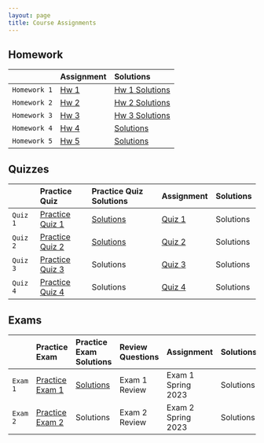 ```yaml
---
layout: page
title: Course Assignments
---
```


## Homework

|             | Assignment | Solutions  |
|:------------|:-----------|:-----------|
| `Homework 1`| <a href = "{{ site.baseurl }}/CourseMaterials/Homework/Hw_1_Spring_2023.pdf">Hw 1</a> | <a href = "{{ site.baseurl }}/CourseMaterials/Homework/Hw1-Solutions-Spring2023.pdf">Hw 1 Solutions</a> |
| `Homework 2`| <a href = "{{ site.baseurl }}/CourseMaterials/Homework/Hw_2_Spring_2023.pdf">Hw 2</a> | <a href = "{{ site.baseurl }}/CourseMaterials/Homework/Hw-2-Solutions-Spring-2023.pdf">Hw 2 Solutions</a> |
| `Homework 3`| <a href = "{{ site.baseurl }}/CourseMaterials/Homework/Hw_3_Spring_2023.pdf">Hw 3</a> | <a href = "{{ site.baseurl }}/CourseMaterials/Homework/Hw-3-Solutions-Spring2023.pdf">Hw 3 Solutions</a> |
| `Homework 4`| <a href = "{{ site.baseurl }}/CourseMaterials/Homework/Hw_4_Spring_2023.pdf">Hw 4</a> | <a href = "#">Solutions</a> |
| `Homework 5`| <a href = "{{ site.baseurl }}/CourseMaterials/Homework/Hw_5_Spring_2023.pdf">Hw 5</a> | <a href = "#">Solutions</a> |

## Quizzes

|          | Practice Quiz | Practice Quiz Solutions | Assignment | Solutions |
|:---------|:--------------|:------------------------|:-----------|:----------|
| `Quiz 1` | <a href = "{{ site.baseurl }}/CourseMaterials/Quiz/pQuiz1-Spring2022.pdf">Practice Quiz 1</a> | <a href = "{{ site.baseurl }}/CourseMaterials/Quiz/pQuiz1-Solutions-Spring2022.pdf">Solutions</a> | <a href = "#">Quiz 1</a> | Solutions |
| `Quiz 2` | <a href = "{{ site.baseurl }}/CourseMaterials/Quiz/pQuiz_2.pdf">Practice Quiz 2</a> | <a href = "{{ site.baseurl }}/CourseMaterials/Quiz/Quiz-2-Solutions-Spring2023.pdf">Solutions</a> | <a href = "#">Quiz 2</a> | Solutions |
| `Quiz 3` | <a href = "#">Practice Quiz 3 | Solutions | <a href = "#">Quiz 3 | Solutions |
| `Quiz 4` | <a href = "#">Practice Quiz 4 | Solutions | <a href = "#">Quiz 4 | Solutions |

## Exams

|          | Practice Exam | Practice Exam Solutions | Review Questions | Assignment | Solutions |
|:---------|:--------------|:------------------------|:-----------------|:-----------|:----------|
| `Exam 1` | <a href = "{{ site.baseurl }}/CourseMaterials/Exams/Exam_1_Spring_2022.pdf">Practice Exam 1</a> | <a href = "{{ site.baseurl }}/CourseMaterials/Exams/Exam_1_Spring2022_Solutions.pdf">Solutions</a> | Exam 1 Review | Exam 1 Spring 2023  | Solutions |
| `Exam 2` | <a href = "#">Practice Exam 2</a> | Solutions | Exam 2 Review | Exam 2 Spring 2023 | Solutions |